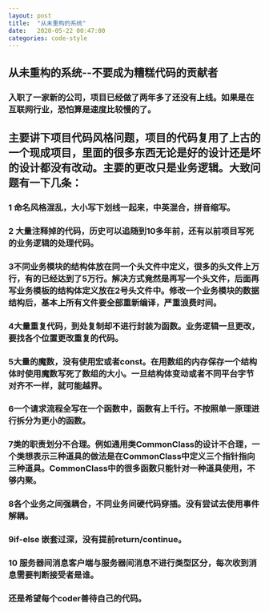 ```yaml
---
layout: post
title:  "从未重构的系统"
date:   2020-05-22 00:47:00
categories: code-style
---
```


## 从未重构的系统--不要成为糟糕代码的贡献者

### 入职了一家新的公司，项目已经做了两年多了还没有上线。如果是在互联网行业，恐怕算是速度比较慢的了。
## 主要讲下项目代码风格问题，项目的代码复用了上古的一个现成项目，里面的很多东西无论是好的设计还是坏的设计都没有改动。主要的更改只是业务逻辑。大致问题有一下几条：
### 1 命名风格混乱，大小写下划线一起来，中英混合，拼音缩写。
### 2 大量注释掉的代码，历史可以追随到10多年前，还有以前项目写死的业务逻辑的处理代码。
### 3不同业务模块的结构体放在同一个头文件中定义，很多的头文件上万行，有的已经达到了5万行。解决方式竟然是再写一个头文件，后面再写业务模板的结构体定义放在2号头文件中。修改一个业务模块的数据结构后，基本上所有文件要全部重新编译，严重浪费时间。
### 4大量重复代码，到处复制却不进行封装为函数。业务逻辑一旦更改，要找各个位置更改重复的代码。
### 5大量的魔数，没有使用宏或者const。在用数组的内存保存一个结构体时使用魔数写死了数组的大小。一旦结构体变动或者不同平台字节对齐不一样，就可能越界。
### 6一个请求流程全写在一个函数中，函数有上千行。不按照单一原理进行拆分为更小的函数。
### 7类的职责划分不合理。例如通用类CommonClass的设计不合理，一个类想表示三种道具的做法是在CommonClass中定义三个指针指向三种道具。CommonClass中的很多函数只能针对一种道具使用，不够内聚。
### 8各个业务之间强耦合，不同业务间硬代码穿插。没有尝试去使用事件解耦。
### 9if-else 嵌套过深，没有提前return/continue。
### 10 服务器间消息客户端与服务器间消息不进行类型区分，每次收到消息需要判断接受者是谁。

### 还是希望每个coder善待自己的代码。